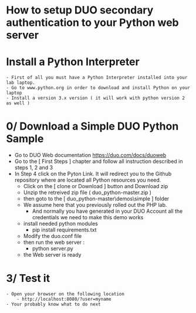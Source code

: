 # How to setup DUO secondary authentication to your Python web server

# Install a Python Interpreter

	- First of all you must have a Python Interpreter installed into your lab laptop.
	- Go to www.python.org in order to download and install Python on your laptop
	- Install a version 3.x version ( it will work with python version 2 as well )

# 0/ Download a Simple DUO Python Sample

- Go to DUO Web documentation https://duo.com/docs/duoweb
- Go to the [ First Steps ] chapter and follow all instruction described in steps 1, 2 and 3
- In Step 4 click on the Pyton Link. It will redirect you to the Github repository where are located all Python resources you need.
	- Click on the [ clone or Download ] button and Download zip
	- Unzip the retreived zip file ( duo_python-master.zip )
	- then goto to the [ duo_python-master\demos\simple ] folder
	- We assume here that you previously rolled out the PHP lab.
		- And normally you have generated in your DUO Account all the credentials we need to make this demo works
	- install needed python modules
		- pip install requirements.txt
	- Modify the duo.conf file
	- then run the web server : 
		- python server.py
	- the Web server is ready

# 3/ Test it

	- Open your browser on the following location
		- http://localhost:8080/?user=myname
	- Your probably know what to do next